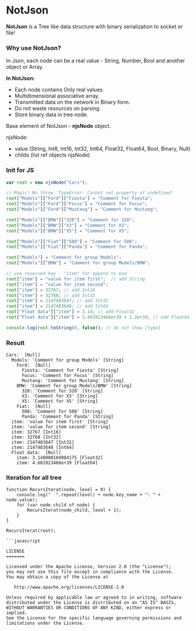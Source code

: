 # NotJson
**NotJson** is a Tree like data structure with binary serialization to socket or file! 

### Why use NotJson?
In Json, each node can be a real value - String, Number, Bool and another object or Array.

**In NotJson:** 
- Each node contains Only real values.
- Multidimensional associative array.
- Transmitted data  on the network in Binary form.
- Do not waste resources on parsing.
- Store binary data in tree node.

Base element of NotJson - **njsNode** object.

njsNode:
 - value (String, Int8, Int16, Int32, Int64, Float32, Float64, Bool,  Binary, Null)
 - childs (list ref objects njsNode)


### Init for JS
```javascript
var root = new njsNode("Cars");

// Magic! No throw 'TypeError: Cannot set property of undefined'
root["Models"]["Ford"]["Fiesta"] = "Comment for Fiesta";  
root["Models"]["Ford"]["Focus"] = "Comment for Focus";
root["Models"]["Ford"]["Mustang"] = "Comment for Mustang";

root["Models"]["BMW"]["320"] = "Comment for 320"; 
root["Models"]["BMW"]["X3"] = "Comment for X3";
root["Models"]["BMW"]["X5"] = "Comment for X5";

root["Models"]["Fiat"]["500"] = "Comment for 500"; 
root["Models"]["Fiat"]["Panda"] = "Comment for Panda";

root["Models"] = "Comment for group Models";
root["Models"]["BMW"] = "Comment for group Models/BMW";

// use reserved key - "item" for append to end
root["item"] = "value for item first";  // add String
root["item"] = "value for item second";  
root["item"] = 32767; // add Int16   
root["item"] = 32768; // add Int32   
root["item"] = 2147483647; // add Int32   
root["item"] = 2147483648; // add Int64   
root["Float data"]["item"] = 3.14; // add Float32   
root["Float data"]["item"] = 3.402823466e+39 + 1.2e+39; // add Float64 

console.log(root.toString(0, false)); // do not show [type] 
```
### Result
```text
Cars:  [Null]
  Models: 'Comment for group Models' [String]
    Ford:  [Null]
      Fiesta: 'Comment for Fiesta' [String]
      Focus: 'Comment for Focus' [String]
      Mustang: 'Comment for Mustang' [String]
    BMW: 'Comment for group Models/BMW' [String]
      320: 'Comment for 320' [String]
      X3: 'Comment for X3' [String]
      X5: 'Comment for X5' [String]
    Fiat:  [Null]
      500: 'Comment for 500' [String]
      Panda: 'Comment for Panda' [String]
  item: 'value for item first' [String]
  item: 'value for item second' [String]
  item: 32767 [Int16]
  item: 32768 [Int32]
  item: 2147483647 [Int32]
  item: 2147483648 [Int64]
  Float data:  [Null]
    item: 3.140000104904175 [Float32]
    item: 4.602823466e+39 [Float64]
```
### Iteration for all tree
```
function RecursIterat(node, level = 0) {
    console.log("  ".repeat(level) + node.key_name + ": " + node.value);
    for (var node_child of node) {
        RecursIterat(node_child, level + 1);
    }
}

RecursIterat(root);

```javascript

LICENSE
=======

Licensed under the Apache License, Version 2.0 (the "License");
you may not use this file except in compliance with the License.
You may obtain a copy of the License at

   http://www.apache.org/licenses/LICENSE-2.0

Unless required by applicable law or agreed to in writing, software
distributed under the License is distributed on an "AS IS" BASIS,
WITHOUT WARRANTIES OR CONDITIONS OF ANY KIND, either express or implied.
See the License for the specific language governing permissions and
limitations under the License.
 
